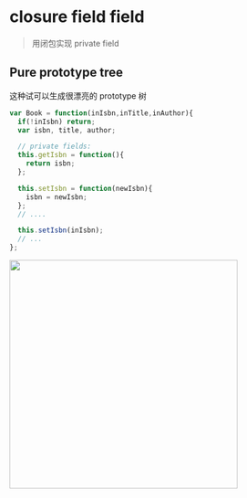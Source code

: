 # closure field field
> 用闭包实现 private field


## Pure prototype tree
这种试可以生成很漂亮的 prototype 树


```js
var Book = function(inIsbn,inTitle,inAuthor){
  if(!inIsbn) return;
  var isbn, title, author;

  // private fields:
  this.getIsbn = function(){
    return isbn;
  };

  this.setIsbn = function(newIsbn){
    isbn = newIsbn;
  };
  // ....

  this.setIsbn(inIsbn);
  // ...
};
```
<img width="400" src="http://ww3.sinaimg.cn/large/006tNc79ly1g650vstdo6j30d806s0td.jpg" />

